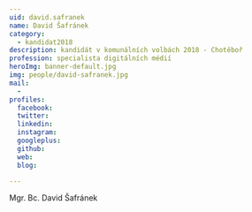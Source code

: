 ```yaml
---
uid: david.safranek
name: David Šafránek
category:
  - kandidat2018
description: kandidát v komunálních volbách 2018 - Chotěboř
profession: specialista digitálních médií
heroImg: banner-default.jpg
img: people/david-safranek.jpg
mail:
  -
profiles:
  facebook:
  twitter:
  linkedin:
  instagram:
  googleplus:
  github:
  web:
  blog:

---
```


Mgr. Bc. David Šafránek
